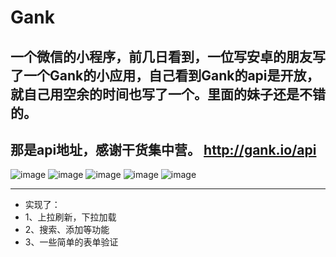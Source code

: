 # Gank
一个微信的小程序，前几日看到，一位写安卓的朋友写了一个Gank的小应用，自己看到Gank的api是开放，就自己用空余的时间也写了一个。里面的妹子还是不错的。
---
那是api地址，感谢干货集中营。   http://gank.io/api
---


![image](http://www.chenjinxinlove.com/cdn/qiniu/ll.gif)
![image](http://www.chenjinxinlove.com/cdn/qiniu/1.jpg)
![image](http://www.chenjinxinlove.com/cdn/qiniu/2.jpg)
![image](http://www.chenjinxinlove.com/cdn/qiniu/3.jpg)
![image](http://www.chenjinxinlove.com/cdn/qiniu/4.jpg)


---
- 实现了：
- 1、上拉刷新，下拉加载
- 2、搜索、添加等功能
- 3、一些简单的表单验证
